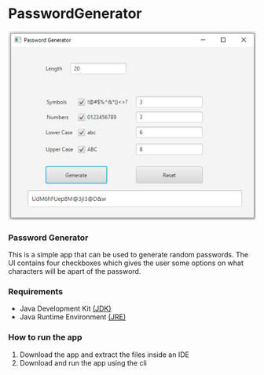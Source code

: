 # PasswordGenerator







![Image of PasswordGenerator](https://github.com/nate51315/PasswordGenerator/blob/master/images/Pass-Gen.png)





### Password Generator
This is a simple app that can be used to generate random passwords. The UI contains four checkboxes which gives the user some options on what characters will be apart of the password.

### Requirements
* Java Development Kit [(JDK)](https://www.oracle.com/technetwork/java/javase/downloads/index.html)
* Java Runtime Environment [(JRE)](https://www.oracle.com/technetwork/java/javase/downloads/jre8-downloads-2133155.html)

### How to run the app
1. Download the app and extract the files inside an IDE
2. Download and run the app using the cli
